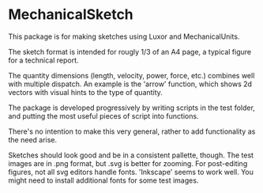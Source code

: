 # MechanicalSketch
This package is for making sketches using Luxor and MechanicalUnits.

The sketch format is intended for rougly 1/3 of an A4 page, a typical figure for a technical report.

The quantity dimensions (length, velocity, power, force, etc.) combines well with multiple dispatch. An example is the 'arrow' function,  which shows 2d vectors with visual hints to the type of quantity.

The package is developed progressively by writing scripts in the test folder, and putting the most useful pieces of script into functions.

There's no intention to make this very general, rather to add functionality as the need arise.

Sketches should look good and be in a consistent pallette, though. The test images are in .png format, but .svg is better for zooming. For post-editing figures, not all svg editors handle fonts. 'Inkscape' seems to work well. You might need to install additional fonts for some test images.
